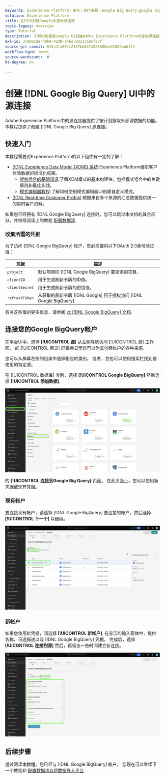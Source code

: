 ```yaml
---
keywords: Experience Platform；主页；热门主题；Google Big Query;google big query;GBQ;gbq
solution: Experience Platform
title: 在UI中创建Google大查询源连接
topic-legacy: overview
type: Tutorial
description: 了解如何使用Google UI创建Adobe Experience Platform大查询源连接。
exl-id: 3c0902de-48b9-42d8-a4bd-0213ca85fc7f
source-git-commit: 015a4fa06fc2157bb8374228380bb31826add37e
workflow-type: tm+mt
source-wordcount: '0'
ht-degree: 0%

---
```


# 创建 [!DNL Google Big Query] UI中的源连接

Adobe Experience Platform中的源连接器提供了按计划摄取外部源数据的功能。 本教程提供了创建 [!DNL Google Big Query] 源连接。

## 快速入门

本教程需要对Experience Platform的以下组件有一定的了解：

* [[!DNL Experience Data Model (XDM)] 系统](../../../../../xdm/home.md):Experience Platform组织客户体验数据的标准化框架。
   * [架构组合的基础知识](../../../../../xdm/schema/composition.md):了解XDM模式的基本构建块，包括模式组合中的关键原则和最佳实践。
   * [模式编辑器教程](../../../../../xdm/tutorials/create-schema-ui.md):了解如何使用模式编辑器UI创建自定义模式。
* [[!DNL Real-time Customer Profile]](../../../../../profile/home.md):根据来自多个来源的汇总数据提供统一的实时客户资料。

如果您已经拥有 [!DNL Google BigQuery] 连接时，您可以跳过本文档的其余部分，并继续阅读上的教程 [配置数据流](../../dataflow/databases.md).

### 收集所需的凭据

为了访问 [!DNL Google BigQuery] 帐户，您必须提供以下OAuth 2.0身份验证值：

| 凭据 | 描述 |
| ---------- | ----------- |
| `project` | 默认项目ID [!DNL Google BigQuery] 要查询的项目。 |
| `clientID` | 用于生成刷新令牌的ID值。 |
| `clientSecret` | 用于生成刷新令牌的密钥值。 |
| `refreshToken` | 从获取的刷新令牌 [!DNL Google] 用于授权访问 [!DNL Google BigQuery]. |

有关这些值的更多信息，请参阅 [此 [!DNL Google BigQuery] 文档](https://cloud.google.com/storage/docs/json_api/v1/how-tos/authorizing).

## 连接您的Google BigQuery帐户

在平台UI中，选择 **[!UICONTROL 源]** 从左侧导航访问 [!UICONTROL 源] 工作区。 的 [!UICONTROL 目录] 屏幕会显示您可以为其创建帐户的各种来源。

您可以从屏幕左侧的目录中选择相应的类别。 或者，您也可以使用搜索栏找到要使用的特定源。

在 [!UICONTROL 数据库] 类别，选择 **[!UICONTROL Google BigQuery]** 然后选择 **[!UICONTROL 添加数据]**.

![](../../../../images/tutorials/create/google-big-query/catalog.png)

的 **[!UICONTROL 连接到Google Big Query]** 页面。 在此页面上，您可以使用新凭据或现有凭据。

### 现有帐户

要连接现有帐户，请选择 [!DNL Google BigQuery] 要连接的帐户，然后选择 **[!UICONTROL 下一个]** 以继续。

![](../../../../images/tutorials/create/google-big-query/existing.png)

### 新帐户

如果您使用新凭据，请选择 **[!UICONTROL 新帐户]**. 在显示的输入窗体中，提供名称、可选描述以及 [!DNL Google BigQuery] 凭据。 完成后，选择 **[!UICONTROL 连接到源]** 然后，再留出一些时间建立新连接。

![](../../../../images/tutorials/create/google-big-query/new.png)

## 后续步骤

通过阅读本教程，您已经与 [!DNL Google BigQuery] 帐户。 您现在可以继续下一个教程和 [配置数据流以将数据导入平台](../../dataflow/databases.md).
